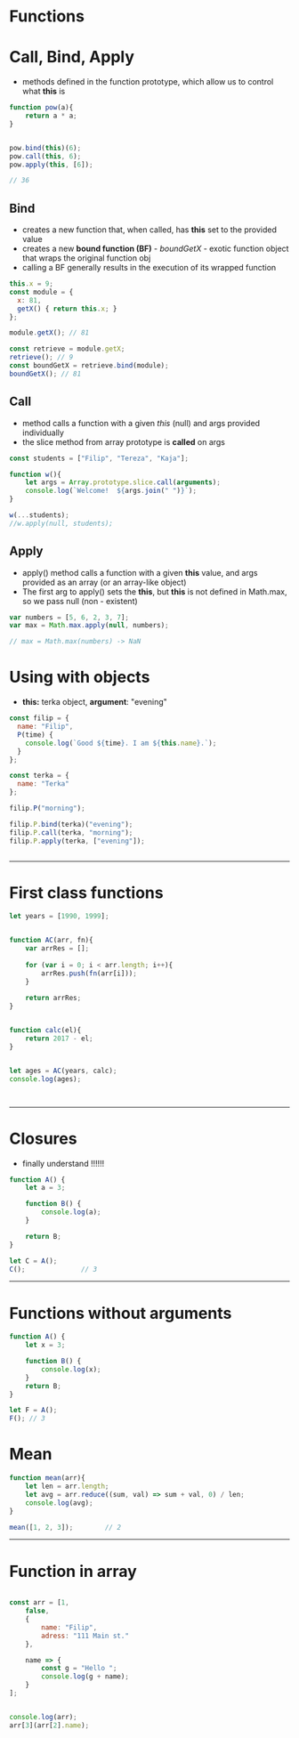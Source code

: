 # Functions


# Call, Bind, Apply
* methods defined in the function prototype, which allow us to control what **this** is

```js
function pow(a){
    return a * a;
}


pow.bind(this)(6);
pow.call(this, 6);
pow.apply(this, [6]);

// 36

```



## Bind
* creates a new function that, when called, has **this** set to the provided value
* creates a new **bound function (BF)** - *boundGetX* - exotic function object that wraps the original function obj
* calling a BF generally results in the execution of its wrapped function

```javascript
this.x = 9;    
const module = {
  x: 81,
  getX() { return this.x; }
};

module.getX(); // 81

const retrieve = module.getX;
retrieve(); // 9
const boundGetX = retrieve.bind(module);
boundGetX(); // 81
```
## Call
* method calls a function with a given *this* (null) and args provided individually
* the slice method from array prototype is **called** on args




```javascript
const students = ["Filip", "Tereza", "Kaja"];

function w(){
    let args = Array.prototype.slice.call(arguments);
    console.log(`Welcome!  ${args.join(" ")}`);
}

w(...students);
//w.apply(null, students);
```


## Apply
* apply() method calls a function with a given **this** value, and args provided as an array (or an array-like object)
* The first arg to apply() sets the **this**, but **this** is not defined in Math.max, so we pass null (non - existent)

```javascript
var numbers = [5, 6, 2, 3, 7];
var max = Math.max.apply(null, numbers); 

// max = Math.max(numbers) -> NaN
```




# Using with objects
* **this:** terka object, **argument**: "evening" 

```javascript
const filip = {
  name: "Filip",
  P(time) {
    console.log(`Good ${time}. I am ${this.name}.`);
  }
};

const terka = {
  name: "Terka"
};

filip.P("morning");

filip.P.bind(terka)("evening");
filip.P.call(terka, "morning");
filip.P.apply(terka, ["evening"]);



```


------------------------------------------------------------------------------------------------------

# First class functions
```js
let years = [1990, 1999];


function AC(arr, fn){
    var arrRes = [];
    
    for (var i = 0; i < arr.length; i++){
        arrRes.push(fn(arr[i]));
    }
    
    return arrRes;
}


function calc(el){
    return 2017 - el;
}


let ages = AC(years, calc);
console.log(ages);




```


------------------------------------------------------------------------------------------------------

# Closures

* finally understand !!!!!!
```js
function A() {
	let a = 3;

	function B() {
		console.log(a);
	}

	return B;
}

let C = A();
C();              // 3 

```

------------------------------------------------------------------------------------------------------
# Functions without arguments

```js
function A() {
	let x = 3;

	function B() {
		console.log(x);
	}
	return B;
}

let F = A();
F(); // 3
```

# Mean
```js
function mean(arr){
    let len = arr.length;
    let avg = arr.reduce((sum, val) => sum + val, 0) / len;
    console.log(avg);
}

mean([1, 2, 3]);        // 2
```

------------------------------------------------------------------------------------------------------
# Function in array
```js

const arr = [1,
    false,
    {
        name: "Filip",
        adress: "111 Main st."
    },

    name => {
        const g = "Hello ";
        console.log(g + name);
    }
];


console.log(arr);
arr[3](arr[2].name);
```

